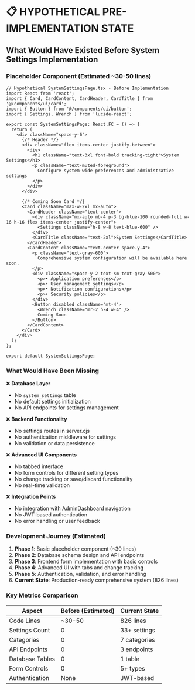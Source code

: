 # 📋 HYPOTHETICAL PRE-IMPLEMENTATION STATE

## What Would Have Existed Before System Settings Implementation

### **Placeholder Component (Estimated ~30-50 lines)**
```tsx
// Hypothetical SystemSettingsPage.tsx - Before Implementation
import React from 'react';
import { Card, CardContent, CardHeader, CardTitle } from '@/components/ui/card';
import { Button } from '@/components/ui/button';
import { Settings, Wrench } from 'lucide-react';

export const SystemSettingsPage: React.FC = () => {
  return (
    <div className="space-y-6">
      {/* Header */}
      <div className="flex items-center justify-between">
        <div>
          <h1 className="text-3xl font-bold tracking-tight">System Settings</h1>
          <p className="text-muted-foreground">
            Configure system-wide preferences and administrative settings
          </p>
        </div>
      </div>

      {/* Coming Soon Card */}
      <Card className="max-w-2xl mx-auto">
        <CardHeader className="text-center">
          <div className="mx-auto mb-4 p-3 bg-blue-100 rounded-full w-16 h-16 flex items-center justify-center">
            <Settings className="h-8 w-8 text-blue-600" />
          </div>
          <CardTitle className="text-2xl">System Settings</CardTitle>
        </CardHeader>
        <CardContent className="text-center space-y-4">
          <p className="text-gray-600">
            Comprehensive system configuration will be available here soon.
          </p>
          <div className="space-y-2 text-sm text-gray-500">
            <p>• Application preferences</p>
            <p>• User management settings</p>
            <p>• Notification configurations</p>
            <p>• Security policies</p>
          </div>
          <Button disabled className="mt-4">
            <Wrench className="mr-2 h-4 w-4" />
            Coming Soon
          </Button>
        </CardContent>
      </Card>
    </div>
  );
};

export default SystemSettingsPage;
```

### **What Would Have Been Missing**

❌ **Database Layer**
- No `system_settings` table
- No default settings initialization
- No API endpoints for settings management

❌ **Backend Functionality**
- No settings routes in server.cjs
- No authentication middleware for settings
- No validation or data persistence

❌ **Advanced UI Components**
- No tabbed interface
- No form controls for different setting types
- No change tracking or save/discard functionality
- No real-time validation

❌ **Integration Points**
- No integration with AdminDashboard navigation
- No JWT-based authentication
- No error handling or user feedback

### **Development Journey (Estimated)**

1. **Phase 1**: Basic placeholder component (~30 lines)
2. **Phase 2**: Database schema design and API endpoints
3. **Phase 3**: Frontend form implementation with basic controls
4. **Phase 4**: Advanced UI with tabs and change tracking
5. **Phase 5**: Authentication, validation, and error handling
6. **Current State**: Production-ready comprehensive system (826 lines)

### **Key Metrics Comparison**

| Aspect | Before (Estimated) | Current State |
|--------|-------------------|---------------|
| Code Lines | ~30-50 | 826 lines |
| Settings Count | 0 | 33+ settings |
| Categories | 0 | 7 categories |
| API Endpoints | 0 | 3 endpoints |
| Database Tables | 0 | 1 table |
| Form Controls | 0 | 5+ types |
| Authentication | None | JWT-based |
